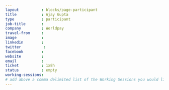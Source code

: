 ```yaml
---
layout          : blocks/page-participant
title           : Ajay Gupta
type            : participant
job-title       :
company         : Worldpay
travel-from     :
image           :
linkedin        :
twitter          :
facebook        :
website         :
email           :
ticket          : 1x8h
status          : empty
working-sessions:
# add above a comma delimited list of the Working Sessions you would like to attend (use the session's title)
---
```


<!-- put more details about participant here -->
